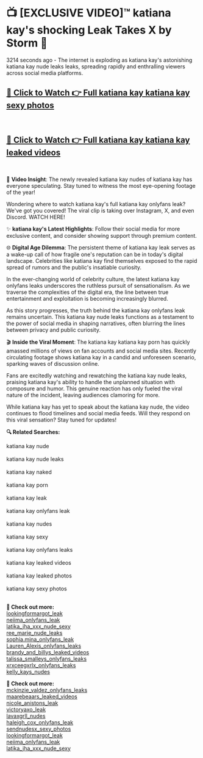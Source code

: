 # 📺 [EXCLUSIVE VIDEO]™ katiana kay's shocking Leak Takes X by Storm 🚀

3214 seconds ago - The internet is exploding as katiana kay's astonishing katiana kay nude leaks leaks, spreading rapidly and enthralling viewers across social media platforms.

<h2><a href="github-6l9.pages.dev/link1">🔗 Click to Watch 👉 Full katiana kay katiana kay sexy photos</a></h2><br>
<h2><a href="github-6l9.pages.dev/link2">🔗 Click to Watch 👉 Full katiana kay katiana kay leaked videos</a></h2><br>

🎥 **Video Insight**: The newly revealed katiana kay nudes of katiana kay has everyone speculating. Stay tuned to witness the most eye-opening footage of the year!

Wondering where to watch katiana kay's full katiana kay onlyfans leak? We've got you covered! The viral clip is taking over Instagram, X, and even Discord. WATCH HERE!

✨ **katiana kay's Latest Highlights**: Follow their social media for more exclusive content, and consider showing support through premium content.

🌐 **Digital Age Dilemma**: The persistent theme of katiana kay leak serves as a wake-up call of how fragile one's reputation can be in today's digital landscape. Celebrities like katiana kay find themselves exposed to the rapid spread of rumors and the public's insatiable curiosity.

In the ever-changing world of celebrity culture, the latest katiana kay onlyfans leaks underscores the ruthless pursuit of sensationalism. As we traverse the complexities of the digital era, the line between true entertainment and exploitation is becoming increasingly blurred.

As this story progresses, the truth behind the katiana kay onlyfans leak remains uncertain. This katiana kay nude leaks functions as a testament to the power of social media in shaping narratives, often blurring the lines between privacy and public curiosity.

🎬 **Inside the Viral Moment**: The katiana kay katiana kay porn has quickly amassed millions of views on fan accounts and social media sites. Recently circulating footage shows katiana kay in a candid and unforeseen scenario, sparking waves of discussion online.

Fans are excitedly watching and rewatching the katiana kay nude leaks, praising katiana kay's ability to handle the unplanned situation with composure and humor. This genuine reaction has only fueled the viral nature of the incident, leaving audiences clamoring for more.

While katiana kay has yet to speak about the katiana kay nude, the video continues to flood timelines and social media feeds. Will they respond on this viral sensation? Stay tuned for updates!

<strong>🔍 Related Searches:</strong>

katiana kay nude
<br><br>
katiana kay nude leaks
<br><br>
katiana kay naked
<br><br>
katiana kay porn
<br><br>
katiana kay leak
<br><br>
katiana kay onlyfans leak
<br><br>
katiana kay nudes
<br><br>
katiana kay sexy
<br><br>
katiana kay onlyfans leaks
<br><br>
katiana kay leaked videos
<br><br>
katiana kay leaked photos
<br><br>
katiana kay sexy photos
<br><br>



<strong>🔗 Check out more:</strong><br>
<a href="./Viral_lookingformargot_lookingformargot_leak_FULL_CLIP_ON_X.md">lookingformargot_leak</a><br>
<a href="./neiima_Scandal_neiima_onlyfans_leak_FULL_VIDEO_ON_X.md">neiima_onlyfans_leak</a><br>
<a href="./WATCH_NOW_latika_jha_xxx_nude_Exclusive_Leak_latika_jha_xxx_nude_sexy_ON_X.md">latika_jha_xxx_nude_sexy</a><br>
<a href="./Leaked_ree_marie_Video_ree_marie_nude_leaks_Uncovered_ON_X.md">ree_marie_nude_leaks</a><br>
<a href="./WATCH_NOW_sophiamina_Exclusive_Leak_sophiamina_onlyfans_leak_ON_X.md">sophia.mina_onlyfans_leak</a><br>
<a href="./Viral_Lauren_Alexis_Lauren_Alexis_onlyfans_leaks_FULL_CLIP_ON_X.md">Lauren_Alexis_onlyfans_leaks</a><br>
<a href="./FULL_VIDEO_brandy_and_billys_Viral_Leaked_Originals_ON_Social_Media_brandy_and_billys_leaked_videos.md">brandy_and_billys_leaked_videos</a><br>
<a href="./Leaked_talissa_smalleys_Video_talissa_smalleys_onlyfans_leaks_Uncovered_ON_X.md">talissa_smalleys_onlyfans_leaks</a><br>
<a href="./Leaked_xrxceegxrlx_Video_xrxceegxrlx_onlyfans_leaks_Uncovered_ON_X.md">xrxceegxrlx_onlyfans_leaks</a><br>
<a href="./Leaked_kelly_kays_Video_kelly_kays_nudes_Uncovered_ON_X.md">kelly_kays_nudes</a><br>


<strong>🔗 Check out more:</strong><br>
<a href="./WATCH_NOW_mckinzie_valdez_Exclusive_Leak_mckinzie_valdez_onlyfans_leaks_ON_X.md">mckinzie_valdez_onlyfans_leaks</a><br>
<a href="./FULL_VIDEO_maarebeaars_Viral_Leaked_Originals_ON_Social_Media_maarebeaars_leaked_videos.md">maarebeaars_leaked_videos</a><br>
<a href="./FULL_VIDEO_nicole_anistons_Viral_Leaked_Originals_ON_Social_Media_nicole_anistons_leak.md">nicole_anistons_leak</a><br>
<a href="./FULL_VIDEO_victoryaxo_Viral_Leaked_Originals_ON_Social_Media_victoryaxo_leak.md">victoryaxo_leak</a><br>
<a href="./WATCH_NOW_lavaxgrll_Exclusive_Leak_lavaxgrll_nudes_ON_X.md">lavaxgrll_nudes</a><br>
<a href="./haleigh_cox_Scandal_haleigh_cox_onlyfans_leak_FULL_VIDEO_ON_X.md">haleigh_cox_onlyfans_leak</a><br>
<a href="./WATCH_NOW_sendnudesx_Exclusive_Leak_sendnudesx_sexy_photos_ON_X.md">sendnudesx_sexy_photos</a><br>
<a href="./Viral_lookingformargot_lookingformargot_leak_FULL_CLIP_ON_X.md">lookingformargot_leak</a><br>
<a href="./neiima_Scandal_neiima_onlyfans_leak_FULL_VIDEO_ON_X.md">neiima_onlyfans_leak</a><br>
<a href="./WATCH_NOW_latika_jha_xxx_nude_Exclusive_Leak_latika_jha_xxx_nude_sexy_ON_X.md">latika_jha_xxx_nude_sexy</a><br>
